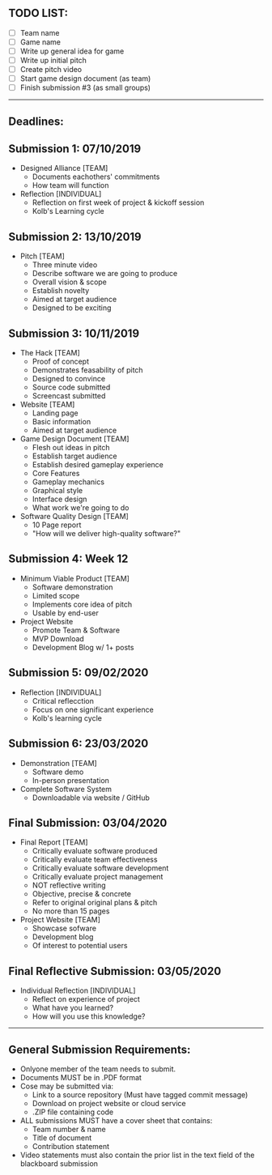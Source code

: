 ## TODO LIST:

- [ ] Team name
- [ ] Game name
- [ ] Write up general idea for game
- [ ] Write up initial pitch
- [ ] Create pitch video
- [ ] Start game design document (as team)
- [ ] Finish submission #3 (as small groups)

---

## Deadlines:

## Submission 1: 07/10/2019

* Designed Alliance [TEAM]
    * Documents eachothers' commitments
    * How team will function
* Reflection [INDIVIDUAL]
    * Reflection on first week of project & kickoff session
    * Kolb's Learning cycle

 ## Submission 2: 13/10/2019

 * Pitch [TEAM] 
    * Three minute video
    * Describe software we are going to produce
    * Overall vision & scope
    * Establish novelty
    * Aimed at target audience
    * Designed to be exciting

## Submission 3: 10/11/2019

* The Hack [TEAM]
    * Proof of concept
    * Demonstrates feasability of pitch
    * Designed to convince
    * Source code submitted
    * Screencast submitted
* Website [TEAM]
    * Landing page
    * Basic information
    * Aimed at target audience
* Game Design Document [TEAM]
    * Flesh out ideas in pitch
    * Establish target audience
    * Establish desired gameplay experience
    * Core Features
    * Gameplay mechanics
    * Graphical style
    * Interface design
    * What work we're going to do
* Software Quality Design [TEAM]
    * 10 Page report
    * "How will we deliver high-quality software?"

## Submission 4: Week 12

* Minimum Viable Product [TEAM]
    * Software demonstration
    * Limited scope
    * Implements core idea of pitch
    * Usable by end-user
* Project Website
    * Promote Team & Software
    * MVP Download
    * Development Blog w/ 1+ posts

## Submission 5: 09/02/2020

* Reflection [INDIVIDUAL]
    * Critical reflecction
    * Focus on one significant experience
    * Kolb's learning cycle

## Submission 6: 23/03/2020

* Demonstration [TEAM]
    * Software demo
    * In-person presentation
* Complete Software System
    * Downloadable via website / GitHub

## Final Submission: 03/04/2020

* Final Report [TEAM]
    * Critically evaluate software produced
    * Critically evaluate team effectiveness
    * Critically evaluate software development
    * Critically evaluate project management
    * NOT reflective writing
    * Objective, precise & concrete
    * Refer to original original plans & pitch
    * No more than 15 pages
* Project Website [TEAM]
    * Showcase sofware
    * Development blog
    * Of interest to potential users

## Final Reflective Submission: 03/05/2020

* Individual Reflection [INDIVIDUAL]
    * Reflect on experience of project
    * What have you learned?
    * How will you use this knowledge?

---

## General Submission Requirements:

* Onlyone member of the team needs to submit.
* Documents MUST be in .PDF format
* Cose may be submitted via:
    * Link to a source repository (Must have tagged commit message)
    * Download on project website or cloud service
    * .ZIP file containing code
* ALL submissions MUST have a cover sheet that contains:
    * Team number & name
    * Title of document
    * Contribution statement
* Video statements must also contain the prior list in the text field of the blackboard submission